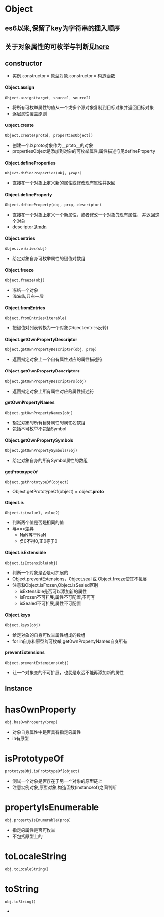 # Object
## es6以来,保留了key为字符串的插入顺序
## 关于对象属性的可枚举与判断见[here](!https://developer.mozilla.org/zh-CN/docs/Web/JavaScript/Enumerability_and_ownership_of_properties)
## constructor
- 实例.constructor = 原型对象.constructor = 构造函数
#### Object.assign
```
Object.assign(target, source1, source2)
```
- 将所有可枚举属性的值从一个或多个源对象复制到目标对象并返回目标对象
- 逐层属性覆盖原则
#### Object.create
```
Object.create(proto[, propertiesObject])
```
- 创建一个以proto对象作为__proto__的对象
- propertiesObject是添加到对象的可枚举属性,属性描述符见defineProperty
#### Object.defineProperties
```
Object.defineProperties(Obj, props)
```
- 直接在一个对象上定义新的属性或修改现有属性并返回
#### Object.defineProperty
```
Object.defineProperty(obj, prop, descriptor)
```
- 直接在一个对象上定义一个新属性，或者修改一个对象的现有属性， 并返回这个对象
- descriptor见[mdn](!https://developer.mozilla.org/zh-CN/docs/Web/JavaScript/Reference/Global_Objects/Object/defineProperty)
#### Object.entries
```
Object.entries(obj)
```
- 给定对象自身可枚举属性的键值对数组
#### Object.freeze
```
Object.freeze(obj)
```
- 冻结一个对象
- 浅冻结,只有一层
#### Object.fromEntries
```
Object.fromEntries(iterable)
```
- 把键值对列表转换为一个对象(Object.entries反转)
#### Object.getOwnPropertyDescriptor
```
Object.getOwnPropertyDescriptor(obj, prop)
```
- 返回指定对象上一个自有属性对应的属性描述符
#### Object.getOwnPropertyDescriptors
```
Object.getOwnPropertyDescriptors(obj)
```
- 返回指定对象上所有属性对应的属性描述符
#### getOwnPropertyNames
```
Object.getOwnPropertyNames(obj)
```
- 指定对象的所有自身属性的属性名数组
- 包括不可枚举不包括Symbol
#### Object.getOwnPropertySymbols
```
Object.getOwnPropertySymbols(obj)
```
- 给定对象自身的所有Symbol属性的数组
#### getPrototypeOf
```
Object.getPrototypeOf(object)
```
- Object.getPrototypeOf(object) = object.__proto__
#### Object.is
```
Object.is(value1, value2)
```
- 判断两个值是否是相同的值
- 与===差异
    - NaN等于NaN
    - 负0不得0,正0等于0
#### Object.isExtensible
```
Object.isExtensible(obj)
```
- 判断一个对象是否是可扩展的
- Object.preventExtensions，Object.seal 或 Object.freeze使其不拓展
- 注意和Object.isFrozen,Object.isSealed区别
    - isExtensible是否可以添加新的属性
    - isFrozen不可扩展,属性不可配置,不可写
    - isSealed不可扩展,属性不可配置
#### Object.keys
```
Object.keys(obj)
```
- 给定对象的自身可枚举属性组成的数组
- for in自身和原型的可枚举,getOwnPropertyNames自身所有
#### preventExtensions
```
Object.preventExtensions(obj)
```
- 让一个对象变的不可扩展，也就是永远不能再添加新的属性
## Instance
# hasOwnProperty
```
obj.hasOwnProperty(prop)
```
- 对象自身属性中是否具有指定的属性
- in有原型
# isPrototypeOf
```
prototypeObj.isPrototypeOf(object)
```
- 测试一个对象是否存在于另一个对象的原型链上
- 注意实例对象,原型对象,构造函数(instanceof)之间判断
# propertyIsEnumerable
```
obj.propertyIsEnumerable(prop)
```
- 指定的属性是否可枚举
- 不包括原型上的
# toLocaleString
```
obj.toLocaleString()
```
# toString
```
obj.toString()
```
- 